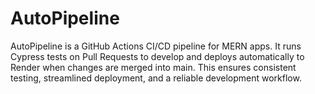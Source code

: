 # AutoPipeline
AutoPipeline is a GitHub Actions CI/CD pipeline for MERN apps. It runs Cypress tests on Pull Requests to develop and deploys automatically to Render when changes are merged into main. This ensures consistent testing, streamlined deployment, and a reliable development workflow.
